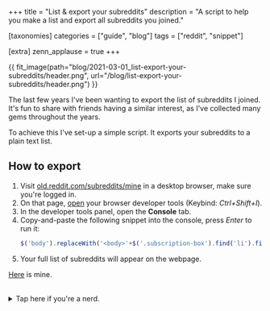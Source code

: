 +++
title = "List & export your subreddits"
description = "A script to help you make a list and export all subreddits you joined."

[taxonomies]
categories = ["guide", "blog"]
tags = ["reddit", "snippet"]

[extra]
zenn_applause = true
+++

{{ fit_image(path="blog/2021-03-01_list-export-your-subreddits/header.png", url="/blog/list-export-your-subreddits/header.png") }}

The last few years I've been wanting to export the list of subreddits I joined.
It's fun to share with friends having a similar interest,
as I've collected many gems throughout the years.

To achieve this I've set-up a simple script.
It exports your subreddits to a plain text list.

<!-- more -->

## How to export
1.  Visit [old.reddit.com/subreddits/mine][list] in a desktop browser,
    make sure you're logged in.
2.  On that page, [open][developer-tools] your browser developer tools (Keybind: _Ctrl+Shift+I_).
3.  In the developer tools panel, open the **Console** tab.
4.  Copy-and-paste the following snippet into the console, press _Enter_ to run it:
    ```javascript
    $('body').replaceWith('<body>'+$('.subscription-box').find('li').find('a.title').map((_, d) => $(d).text()).get().join("<br>")+'</body>');javascript.void()
    ```
5.  Your full list of subreddits will appear on the webpage.

[Here][mine] is mine.

<br>

<details>
<summary>Tap here if you're a nerd.</summary>

## For nerds
Here is the above snippet, expanded:

```javascript
// Pluck list of subreddits from page, build plain text list
var subs = $('.subscription-box')
    .find('li')
    .find('a.title')
    .map((_, d) => $(d).text())
    .get()
    .join("<br>");

// Put list of subreddits on page
$('body').replaceWith('<body>' + subs +'</body>');

javascript.void()
```

Your complete list of subreddits is located in the sidebar on [that][list] page.
The script plucks your list of reddits from this sidebar and puts it in an array.
Then the array is imploded in a string to show on the page.
Super simple.

</details>

[developer-tools]: https://developer.mozilla.org/en-US/docs/Learn/Common_questions/What_are_browser_developer_tools#How_to_open_the_devtools_in_your_browser
[list]: https://old.reddit.com/subreddits/mine
[mine]: https://gist.github.com/timvisee/5af8d219d0a88740cdac2351f2f77247
[reddit]: https://reddit.com/
